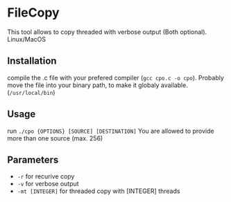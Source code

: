 # FileCopy
This tool allows to copy threaded with verbose output (Both optional).
Linux/MacOS

## Installation
compile the .c file with your prefered compiler (`gcc cpo.c -o cpo`).
Probably move the file into your binary path, to make it globaly available. (`/usr/local/bin`)

## Usage
run `./cpo {OPTIONS} [SOURCE] [DESTINATION]`
You are allowed to provide more than one source (max. 256)

## Parameters
- `-r` for recurive copy
- `-v` for verbose output
- `-mt [INTEGER]` for threaded copy with [INTEGER] threads
